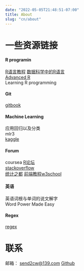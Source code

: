 ```yaml
---
date: "2022-05-05T21:48:51-07:00"
title: About
slug: "cn/about"
---
```


# 一些资源链接

#### R programin

[R语言教程](https://www.math.pku.edu.cn/teachers/lidf/)
[数据科学中的R语言](https://bookdown.org/wangminjie/R4DS/)  
[Advanced R](https://adv-r.hadley.nz/)  
Learning R programming

#### Git

[gitbook](https://git-scm.com/book/zh/v2)

#### Machine Learning

应用回归以及分类  
mlr3  
[kaggle](https://www.kaggle.com/)

#### Forum

coursea
[R论坛](https://www.r-bloggers.com/)  
[stackoverflow](https://stackoverflow.com/)  
[统计之都](https://cosx.org/)
[前端教程w3school](https://www.w3school.com.cn/h.asp)

#### 英语

英语词根与单词的说文解字  
Word Power Made Easy

#### Regex

[regex](https://deerchao.cn/tutorials/regex/regex.htm)

# 联系

邮箱： send2cw@139.com
[Github](https://github.com/snowGlint)
